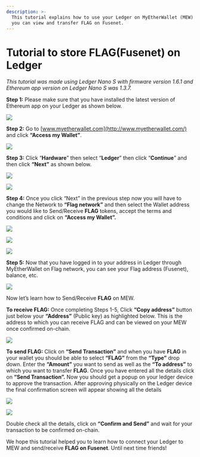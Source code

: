 ```yaml
---
description: >-
  This tutorial explains how to use your Ledger on MyEtherWallet (MEW) so that
  you can view and transfer FLAG on Fusenet.
---
```


# Tutorial to store FLAG\(Fusenet\) on Ledger



_This tutorial was made using Ledger Nano S with firmware version 1.6.1 and Ethereum app version on Ledger Nano S was 1.3.7._

**Step 1:** Please make sure that you have installed the latest version of Ethereum app on your Ledger as shown below.

![](../.gitbook/assets/0%20%282%29.png)

**Step 2:** Go to [www.myetherwallet.com](http://www.myetherwallet.com/) and click **“Access my Wallet”**.

![](../.gitbook/assets/1%20%285%29.png)

**Step 3:** Click “**Hardware**” then select “**Ledger**” then click “**Continue**” and then click **“Next”** as shown below.

![](../.gitbook/assets/2%20%285%29.png)

![](../.gitbook/assets/3%20%284%29.png)

**Step 4:** Once you click “Next” in the previous step now you will have to change the Network to **“Flag network”** and then select the Wallet address you would like to Send/Receive **FLAG** tokens, accept the terms and conditions and click on **“Access my Wallet”.**

![](../.gitbook/assets/4%20%285%29.png)

![](../.gitbook/assets/5%20%283%29.png)

![](../.gitbook/assets/6%20%284%29.png)

**Step 5:** Now that you have logged in to your address in Ledger through MyEtherWallet on Flag network, you can see your Flag address \(Fusenet\), balance, etc.

![](../.gitbook/assets/7%20%283%29.png)

Now let’s learn how to Send/Receive **FLAG** on MEW.

**To receive FLAG:** Once completing Steps 1-5, Click **“Copy address”** button just below your **“Address”** \(Public key\) as highlighted below. This is the address to which you can receive FLAG and can be viewed on your MEW once confirmed on-chain.

![](../.gitbook/assets/8%20%283%29.png)

**To send FLAG:** Click on **“Send Transaction”** and when you have **FLAG** in your wallet you should be able to select **“FLAG”** from the **“Type”** drop down. Enter the **“Amount”** you want to send as well as the **“To address”** to which you want to transfer **FLAG**. Once you have entered all the details click on **“Send Transaction”.** Now you should get a popup on your ledger device to approve the transaction. After approving physically on the Ledger device the final confirmation screen will appear showing all the details

![](../.gitbook/assets/9%20%283%29.png)

![](../.gitbook/assets/10%20%283%29.png)

Double check all the details, click on **“Confirm and Send”** and wait for your transaction to be confirmed on-chain.

We hope this tutorial helped you to learn how to connect your Ledger to MEW and send/receive **FLAG on Fusenet**. Until next time friends!

